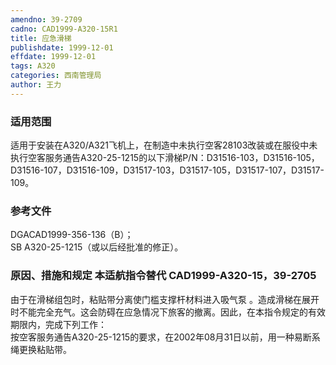 ```yaml
---
amendno: 39-2709  
cadno: CAD1999-A320-15R1  
title: 应急滑梯  
publishdate: 1999-12-01  
effdate: 1999-12-01  
tags: A320  
categories: 西南管理局  
author: 王力  
---
```

  
### 适用范围  
适用于安装在A320/A321飞机上，在制造中未执行空客28103改装或在服役中未执行空客服务通告A320-25-1215的以下滑梯P/N：D31516-103，D31516-105，D31516-107，D31516-109，D31517-103，D31517-105，D31517-107，D31517-109。  
  
<!--more-->  
### 参考文件  
DGACAD1999-356-136（B）；  
SB A320-25-1215（或以后经批准的修正）。  
  
### 原因、措施和规定 本适航指令替代 CAD1999-A320-15，39-2705  
由于在滑梯组包时，粘贴带分离使门槛支撑杆材料进入吸气泵 。造成滑梯在展开时不能完全充气。这会防碍在应急情况下旅客的撤离。因此，在本指令规定的有效期限内，完成下列工作：  
按空客服务通告A320-25-1215的要求，在2002年08月31日以前，用一种易断系绳更换粘贴带。  
